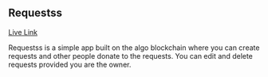 ## Requestss

[Live Link](https://algo-requestss.netlify.app)

Requestss is a simple app built on the algo blockchain where you can create requests and other people donate to the requests. You can edit and delete requests provided you are the owner.
